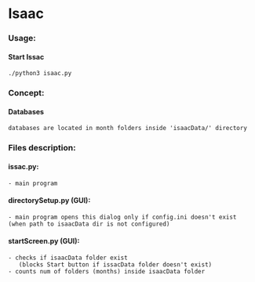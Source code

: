 # Isaac

### Usage:

#### Start Issac

```
./python3 isaac.py
```

### Concept:

#### Databases

```
databases are located in month folders inside 'isaacData/' directory
```

### Files description:

#### issac.py:

```
- main program
```

#### directorySetup.py (GUI):

```
- main program opens this dialog only if config.ini doesn't exist (when path to isaacData dir is not configured)
```

#### startScreen.py (GUI):

```
- checks if isaacData folder exist 
   (blocks Start button if issacData folder doesn't exist)
- counts num of folders (months) inside isaacData folder
```
